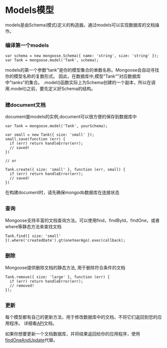 # Models模型
models是由Schema(模式)定义的构造器。通过models可以实现数据库的文档操作。    

### 编译第一个models
```
var schema = new mongoose.Schema({ name: 'string', size: 'string' });
var Tank = mongoose.model('Tank', schema);
```
models的第一个参数“tank”是你的模型集合的单数名称。Mongoose会自动寻找你的模型名称的复数形式。
因此，在数据库中,模型“Tank“”对应数据库中"tanks"的集合。
.model()函数实际上为Schema创建的一个副本，所以在调用.model()之前，要先定义好Schema的结构。

##

### 建document文档
document是models的实例,document可以很方便的保存到数据库中

```
var Tank = mongoose.model('Tank', yourSchema);

var small = new Tank({ size: 'small' });
small.save(function (err) {
  if (err) return handleError(err);
  // saved!
})

// or

Tank.create({ size: 'small' }, function (err, small) {
  if (err) return handleError(err);
  // saved!
})
```
在构建document时，请先确保mongodb数据库在连接状态    

##

### 查询
Mongoose支持丰富的文档查询方法。可以使用find，findById，findOne，或者where等静态方法来查找文档

```
Tank.find({ size: 'small' }).where('createdDate').gt(oneYearAgo).exec(callback);
```

##

### 删除
Mongoose提供删除文档的静态方法, 用于删除符合条件的文档
```
Tank.remove({ size: 'large' }, function (err) {
  if (err) return handleError(err);
  // removed!
});
```
##

### 更新
每个模型都有自己的更新方法，用于修改数据库中的文档，不将它们返回到您的应用程序。
详细看[API](http://mongoosejs.com/docs/api.html#model_Model.update)文档。

如果你想要更新一个文档数据库，并将结果返回给你的应用程序，使用[findOneAndUpdate](http://mongoosejs.com/docs/api.html#model_Model.findOneAndUpdate)代替。
